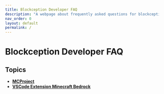 ```yaml
---
title: Blockception Developer FAQ
description: "A webpage about frequently asked questions for blockception tools"
nav_order: 0
layout: default
permalink: /
---
```


# Blockception Developer FAQ

## Topics

- **[MCProject](./mcproject/index.md)**
- **[VSCode Extension Minecraft Bedrock](./vscode-extension-mcbe/index.md)**

